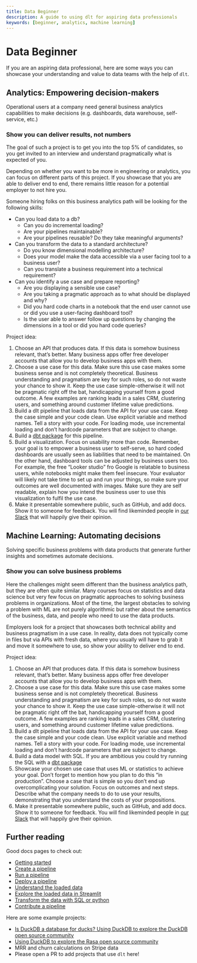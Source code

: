 ```yaml
---
title: Data Beginner
description: A guide to using dlt for aspiring data professionals
keywords: [beginner, analytics, machine learning]
---
```


# Data Beginner

If you are an aspiring data professional, here are some ways you can showcase your understanding and value to data teams with the help of `dlt`.

## Analytics: Empowering decision-makers

Operational users at a company need general business analytics capabilities to make decisions (e.g. dashboards, data warehouse, self-service, etc.)

### Show you can deliver results, not numbers

The goal of such a project is to get you into the top 5% of candidates, so you get invited to an interview and understand pragmatically what is expected of you.

Depending on whether you want to be more in engineering or analytics, you can focus on different parts of this project. If you showcase that you are able to deliver end to end, there remains little reason for a potential employer to not hire you.

Someone hiring folks on this business analytics path will be looking for the following skills:
- Can you load data to a db?
    - Can you do incremental loading?
    - Are your pipelines maintainable?
    - Are your pipelines reusable? Do they take meaningful arguments?
- Can you transform the data to a standard architecture?
    - Do you know dimensional modelling architecture?
    - Does your model make the data accessible via a user facing tool to a business user?
    - Can you translate a business requirement into a technical requirement?
- Can you identify a use case and prepare reporting?
    - Are you displaying a sensible use case?
    - Are you taking a pragmatic approach as to what should be displayed and why?
    - Did you hard code charts in a notebook that the end user cannot use or did you use a user-facing dashboard tool?
    - Is the user able to answer follow up questions by changing the dimensions in a tool or did you hard code queries?

Project idea:
1. Choose an API that produces data. If this data is somehow business relevant, that’s better. Many business apps offer free developer accounts that allow you to develop business apps with them.
2. Choose a use case for this data. Make sure this use case makes some business sense and is not completely theoretical. Business understanding and pragmatism are key for such roles, so do not waste your chance to show it. Keep the use case simple-otherwise it will not be pragmatic right off the bat, handicapping yourself from a good outcome. A few examples are ranking leads in a sales CRM, clustering users, and something around customer lifetime value predictions.
3. Build a dlt pipeline that loads data from the API for your use case. Keep the case simple and your code clean. Use explicit variable and method names. Tell a story with your code. For loading mode, use incremental loading and don’t hardcode parameters that are subject to change.
4. Build a [dbt package](./using-loaded-data/transforming-the-data) for this pipeline.
5. Build a visualization. Focus on usability more than code. Remember, your goal is to empower a business user to self-serve, so hard coded dashboards are usually seen as liabilities that need to be maintained. On the other hand, dashboard tools can be adjusted by business users too. For example, the free “Looker studio” fro Google is relatable to business users, while notebooks might make them feel insecure. Your evaluator will likely not take time to set up and run your things, so make sure your outcomes are well documented with images. Make sure they are self readable, explain how you intend the business user to use this visualization to fulfil the use case.
6. Make it presentable somewhere public, such as GitHub, and add docs. Show it to someone for feedback. You will find likeminded people in [our Slack](https://join.slack.com/t/dlthub-community/shared_invite/zt-1slox199h-HAE7EQoXmstkP_bTqal65g) that will happily give their opinion.

## Machine Learning: Automating decisions

Solving specific business problems with data products that generate further insights and sometimes automate decisions.

### Show you can solve business problems

Here the challenges might seem different than the business analytics path, but they are often quite similar. Many courses focus on statistics and data science but very few focus on pragmatic approaches to solving business problems in organizations. Most of the time, the largest obstacles to solving a problem with ML are not purely algorithmic but rather about the semantics of the business, data, and people who need to use the data products.

Employers look for a project that showcases both technical ability and business pragmatism in a use case. In reality, data does not typically come in files but via APIs with fresh data, where you usually will have to grab it and move it somewhere to use, so show your ability to deliver end to end.

Project idea:
1. Choose an API that produces data. If this data is somehow business relevant, that’s better. Many business apps offer free developer accounts that allow you to develop business apps with them.
2. Choose a use case for this data. Make sure this use case makes some business sense and is not completely theoretical. Business understanding and pragmatism are key for such roles, so do not waste your chance to show it. Keep the use case simple-otherwise it will not be pragmatic right off the bat, handicapping yourself from a good outcome. A few examples are ranking leads in a sales CRM, clustering users, and something around customer lifetime value predictions.
3. Build a dlt pipeline that loads data from the API for your use case. Keep the case simple and your code clean. Use explicit variable and method names. Tell a story with your code. For loading mode, use incremental loading and don’t hardcode parameters that are subject to change.
4. Build a data model with SQL. If you are ambitious you could try running the SQL with a [dbt package](./using-loaded-data/transforming-the-data)
5. Showcase your chosen use case that uses ML or statistics to achieve your goal. Don’t forget to mention how you plan to do this “in production”. Choose a case that is simple so you don’t end up overcomplicating your solution. Focus on outcomes and next steps. Describe what the company needs to do to use your results, demonstrating that you understand the costs of your propositions.
6. Make it presentable somewhere public, such as GitHub, and add docs. Show it to someone for feedback. You will find likeminded people in [our Slack](https://join.slack.com/t/dlthub-community/shared_invite/zt-1slox199h-HAE7EQoXmstkP_bTqal65g) that will happily give their opinion.

## Further reading

Good docs pages to check out:
- [Getting started](../getting-started)
- [Create a pipeline](../walkthroughs/create-a-pipeline)
- [Run a pipeline](../walkthroughs/run-a-pipeline)
- [Deploy a pipeline](../walkthroughs/deploy-a-pipeline)
- [Understand the loaded data](../using-loaded-data/understanding-the-tables)
- [Explore the loaded data in Streamlit](../using-loaded-data/exploring-the-data)
- [Transform the data with SQL or python](../using-loaded-data/transforming-the-data)
- [Contribute a pipeline](https://github.com/dlt-hub/verified-pipelines)

Here are some example projects:
- [Is DuckDB a database for ducks? Using DuckDB to explore the DuckDB open source community](https://colab.research.google.com/drive/1NfSB1DpwbbHX9_t5vlalBTf13utwpMGx?usp=sharing)
- [Using DuckDB to explore the Rasa open source community](https://colab.research.google.com/drive/1c9HrNwRi8H36ScSn47m3rDqwj5O0obMk?usp=sharing)
- MRR and churn calculations on Stripe data
- Please open a PR to add projects that use `dlt` here!
